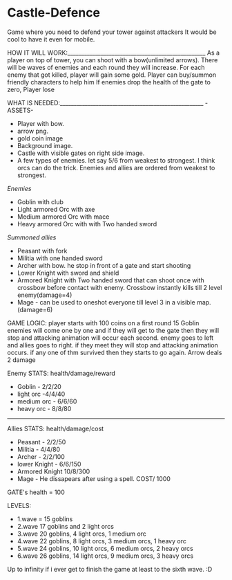 # Castle-Defence
Game where you need to defend your tower against attackers
It would be cool to have it even for mobile.

HOW IT WILL WORK:__________________________________________________
As a player on top of tower, you can shoot with a bow(unlimited arrows).
There will be waves of enemies and each round they will increase.
For each enemy that got killed, player will gain some gold.
Player can buy/summon friendly characters to help him
If enemies drop the health of the gate to zero, Player lose

WHAT IS NEEDED:____________________________________________________
-ASSETS-
- Player with bow.
- arrow png.
- gold coin image
- Background image.
- Castle with visible gates on right side image.
- A few types of enemies. let say 5/6 from weakest to strongest. I think orcs can do the trick. Enemies and allies are ordered from weakest to strongest.

_Enemies_
- Goblin with club
- Light armored Orc with axe
- Medium armored Orc with mace
- Heavy armored Orc with with Two handed sword

_Summoned allies_
- Peasant with fork
- Militia with one handed sword
- Archer with bow. he stop in front of a gate and start shooting
- Lower Knight with sword and shield
- Armored Knight with Two handed sword that can shoot once with crossbow before contact with enemy. Crossbow instantly kills till 2 level enemy(damage=4)
- Mage - can be used to oneshot everyone till level 3 in a visible map.(damage=6)


GAME LOGIC:
player starts with 100 coins
on a first round 15 Goblin enemies will come one by one and if they will get to the gate then they will stop and attacking animation will occur each second.
enemy goes to left and allies goes to right. if they meet they will stop and attacking animation occurs. if any one of thm survived then they starts to go again.
Arrow deals 2 damage

Enemy STATS: health/damage/reward
- Goblin - 2/2/20
- light orc -4/4/40
- medium orc - 6/6/60
- heavy orc - 8/8/80
--- 
Allies STATS: health/damage/cost
- Peasant - 2/2/50
- Militia - 4/4/80
- Archer - 2/2/100
- lower Knight - 6/6/150
- Armored Knight 10/8/300
- Mage - He dissapears after using a spell. COST/ 1000

GATE's health = 100

LEVELS:
- 1.wave = 15 goblins
- 2.wave 17 goblins and 2 light orcs
- 3.wave 20 goblins, 4 light orcs, 1 medium orc
- 4.wave 22 goblins, 8 light orcs, 3 medium orcs, 1 heavy orc
- 5.wave 24 goblins, 10 light orcs, 6 medium orcs, 2 heavy orcs
- 6.wave 26 goblins, 14 light orcs, 9 medium orcs, 3 heavy orcs

Up to infinity if i ever get to finish the game at least to the sixth wave. :D




